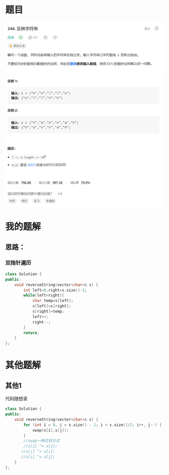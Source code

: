 # 题目

![image-20230808223431715](image/image-20230808223431715.png)

# 我的题解

## 思路：

### 双指针遍历

```C++
class Solution {
public:
    void reverseString(vector<char>& s) {
        int left=0,right=s.size()-1;
        while(left<right){
            char temp=s[left];
            s[left]=s[right];
            s[right]=temp;
            left++;
            right--;
        }
        return;
    }
};
```



# 其他题解

## 其他1

代码随想录

```C++
class Solution {
public:
    void reverseString(vector<char>& s) {
        for (int i = 0, j = s.size() - 1; i < s.size()/2; i++, j--) {
            swap(s[i],s[j]);
        }
        //swap一种实现方式
        //s[i] ^= s[j];
       //s[j] ^= s[i];
       //s[i] ^= s[j];
    }
};
```

